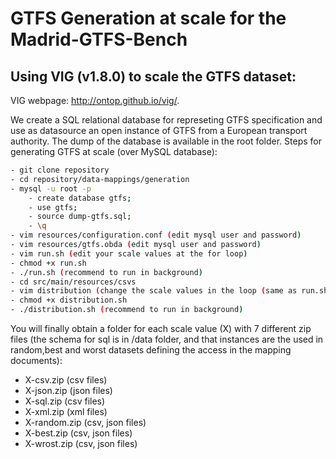 # GTFS Generation at scale for the Madrid-GTFS-Bench

## Using VIG (v1.8.0) to scale the GTFS dataset:
VIG webpage: http://ontop.github.io/vig/.

We create a SQL relational database for represeting GTFS specification and use as datasource an open instance of GTFS from a European transport authority. The dump of the database is available in the root folder. Steps for generating GTFS at scale (over MySQL database):

```bash
- git clone repository
- cd repository/data-mappings/generation
- mysql -u root -p 
	- create database gtfs;
	- use gtfs;
	- source dump-gtfs.sql;
	- \q
- vim resources/configuration.conf (edit mysql user and password)
- vim resources/gtfs.obda (edit mysql user and password)
- vim run.sh (edit your scale values at the for loop)
- chmod +x run.sh
- ./run.sh (recommend to run in background)
- cd src/main/resources/csvs
- vim distribution (change the scale values in the loop (same as run.sh))
- chmod +x distribution.sh 
- ./distribution.sh (recommend to run in background)
```
You will finally obtain a folder for each scale value (X) with 7 different zip files (the schema for sql is in /data folder, and that instances are the used in random,best and worst datasets defining the access in the mapping documents):
 - X-csv.zip (csv files)
 - X-json.zip (json files)
 - X-sql.zip (csv files)
 - X-xml.zip (xml files)
 - X-random.zip (csv, json files)
 - X-best.zip (csv, json files)
 - X-wrost.zip (csv, json files)


